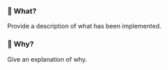 ### :tophat: What?

Provide a description of what has been implemented.

### :thinking: Why?

Give an explanation of why.
